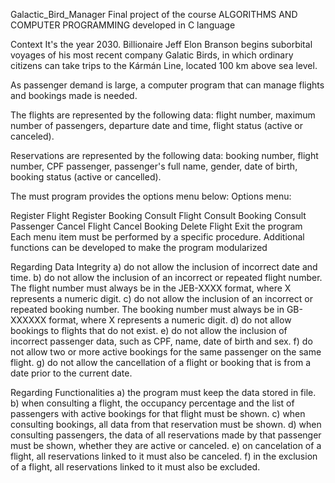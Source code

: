 Galactic_Bird_Manager
Final project of the course ALGORITHMS AND COMPUTER PROGRAMMING developed in C language

Context
It's the year 2030. Billionaire Jeff Elon Branson begins suborbital voyages of his most recent company Galatic Birds, in which ordinary citizens can take trips to the Kármán Line, located 100 km above sea level.

As passenger demand is large, a computer program that can manage flights and bookings made is needed.

The flights are represented by the following data: flight number, maximum number of passengers, departure date and time, flight status (active or canceled).

Reservations are represented by the following data: booking number, flight number, CPF passenger, passenger's full name, gender, date of birth, booking status (active or cancelled).

The must program provides the options menu below: Options menu:

Register Flight
Register Booking
Consult Flight
Consult Booking
Consult Passenger
Cancel Flight
Cancel Booking
Delete Flight
Exit the program
Each menu item must be performed by a specific procedure. Additional functions can be developed to make the program modularized

Regarding Data Integrity
a) do not allow the inclusion of incorrect date and time.
b) do not allow the inclusion of an incorrect or repeated flight number. The flight number must always be in the JEB-XXXX format, where X represents a numeric digit.
c) do not allow the inclusion of an incorrect or repeated booking number. The booking number must always be in GB-XXXXXX format, where X represents a numeric digit.
d) do not allow bookings to flights that do not exist.
e) do not allow the inclusion of incorrect passenger data, such as CPF, name, date of birth and sex.
f) do not allow two or more active bookings for the same passenger on the same flight.
g) do not allow the cancellation of a flight or booking that is from a date prior to the current date.

Regarding Functionalities
a) the program must keep the data stored in file.
b) when consulting a flight, the occupancy percentage and the list of passengers with active bookings for that flight must be shown.
c) when consulting bookings, all data from that reservation must be shown.
d) when consulting passengers, the data of all reservations made by that passenger must be shown, whether they are active or canceled.
e) on cancelation of a flight, all reservations linked to it must also be canceled.
f) in the exclusion of a flight, all reservations linked to it must also be excluded.